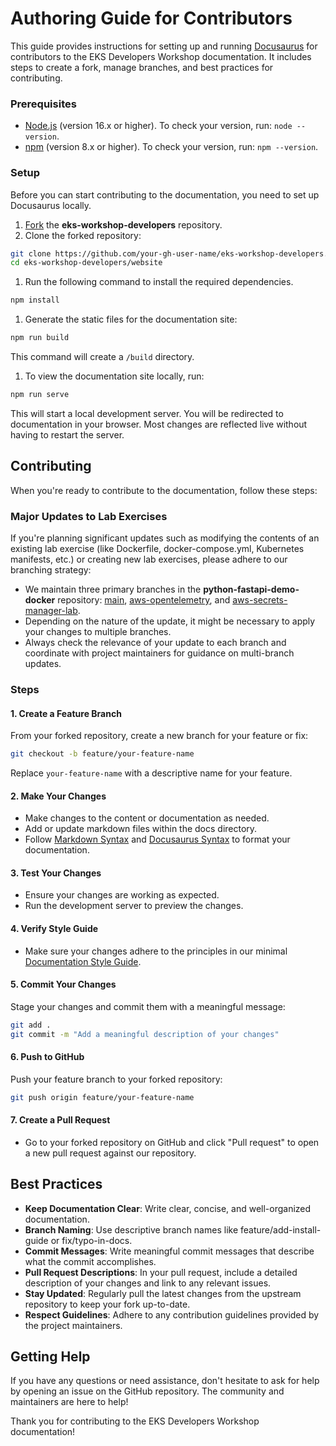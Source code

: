 # Authoring Guide for Contributors
This guide provides instructions for setting up and running [Docusaurus](https://docusaurus.io/) for contributors to the EKS Developers Workshop documentation. It includes steps to create a fork, manage branches, and best practices for contributing.

### Prerequisites
- [Node.js](https://docs.npmjs.com/downloading-and-installing-node-js-and-npm) (version 16.x or higher). To check your version, run: `node --version`.
- [npm](https://docs.npmjs.com/downloading-and-installing-node-js-and-npm) (version 8.x or higher). To check your version, run: `npm --version`.

### Setup
Before you can start contributing to the documentation, you need to set up Docusaurus locally. 
1. [Fork](https://help.github.com/articles/fork-a-repo/) the **eks-workshop-developers** repository.
2. Clone the forked repository:
```bash
git clone https://github.com/your-gh-user-name/eks-workshop-developers.git
cd eks-workshop-developers/website
```

1. Run the following command to install the required dependencies.
```bash
npm install
```

1. Generate the static files for the documentation site:
```bash
npm run build
```
This command will create a `/build` directory.

1. To view the documentation site locally, run:
```bash
npm run serve
```
This will start a local development server. You will be redirected to documentation in your browser. Most changes are reflected live without having to restart the server.

## Contributing
When you're ready to contribute to the documentation, follow these steps:

### Major Updates to Lab Exercises
If you're planning significant updates such as modifying the contents of an existing lab exercise (like Dockerfile, docker-compose.yml, Kubernetes manifests, etc.) or creating new lab exercises, please adhere to our branching strategy:

- We maintain three primary branches in the **python-fastapi-demo-docker** repository: [main](https://github.com/aws-samples/python-fastapi-demo-docker/tree/main), [aws-opentelemetry](https://github.com/aws-samples/python-fastapi-demo-docker/tree/aws-opentelemetry), and [aws-secrets-manager-lab](https://github.com/aws-samples/python-fastapi-demo-docker/tree/aws-secrets-manager-lab).
- Depending on the nature of the update, it might be necessary to apply your changes to multiple branches.
- Always check the relevance of your update to each branch and coordinate with project maintainers for guidance on multi-branch updates.

### Steps
#### 1. Create a Feature Branch
From your forked repository, create a new branch for your feature or fix:
```bash
git checkout -b feature/your-feature-name
```
Replace `your-feature-name` with a descriptive name for your feature.

#### 2. Make Your Changes
- Make changes to the content or documentation as needed.
- Add or update markdown files within the docs directory.
- Follow [Markdown Syntax](https://www.markdownguide.org/basic-syntax/) and [Docusaurus Syntax](https://docusaurus.io/docs) to format your documentation.


#### 3. Test Your Changes
- Ensure your changes are working as expected.
- Run the development server to preview the changes.

#### 4. Verify Style Guide
- Make sure your changes adhere to the principles in our minimal [Documentation Style Guide](style-guide.md).

#### 5. Commit Your Changes
Stage your changes and commit them with a meaningful message:
```bash
git add .
git commit -m "Add a meaningful description of your changes"
```

#### 6. Push to GitHub
Push your feature branch to your forked repository:
```bash
git push origin feature/your-feature-name
```

#### 7. Create a Pull Request
- Go to your forked repository on GitHub and click "Pull request" to open a new pull request against our repository.

## Best Practices
- **Keep Documentation Clear**: Write clear, concise, and well-organized documentation.
- **Branch Naming**: Use descriptive branch names like feature/add-install-guide or fix/typo-in-docs.
- **Commit Messages**: Write meaningful commit messages that describe what the commit accomplishes.
- **Pull Request Descriptions**: In your pull request, include a detailed description of your changes and link to any relevant issues.
- **Stay Updated**: Regularly pull the latest changes from the upstream repository to keep your fork up-to-date.
- **Respect Guidelines**: Adhere to any contribution guidelines provided by the project maintainers.
## Getting Help
If you have any questions or need assistance, don't hesitate to ask for help by opening an issue on the GitHub repository. The community and maintainers are here to help!

Thank you for contributing to the EKS Developers Workshop documentation!
